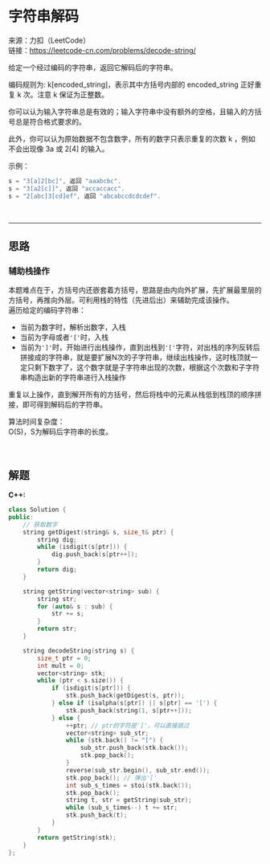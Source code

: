 # 字符串解码

来源：力扣（LeetCode）  
链接：<https://leetcode-cn.com/problems/decode-string/>

给定一个经过编码的字符串，返回它解码后的字符串。

编码规则为: k[encoded_string]，表示其中方括号内部的 encoded_string 正好重复 k 次。注意 k 保证为正整数。

你可以认为输入字符串总是有效的；输入字符串中没有额外的空格，且输入的方括号总是符合格式要求的。

此外，你可以认为原始数据不包含数字，所有的数字只表示重复的次数 k ，例如不会出现像 3a 或 2[4] 的输入。

示例：

``` c++
s = "3[a]2[bc]", 返回 "aaabcbc".
s = "3[a2[c]]", 返回 "accaccacc".
s = "2[abc]3[cd]ef", 返回 "abcabccdcdcdef".
```

</br>

---

## 思路

### 辅助栈操作

本题难点在于，方括号内还嵌套着方括号，思路是由内向外扩展，先扩展最里层的方括号，再推向外层。可利用栈的特性（先进后出）来辅助完成该操作。  
遍历给定的编码字符串：

* 当前为数字时，解析出数字，入栈
* 当前为字母或者`'['`时，入栈
* 当前为`']'`时，开始进行出栈操作，直到出栈到`'['`字符，对出栈的序列反转后拼接成的字符串，就是要扩展N次的子字符串，继续出栈操作，这时栈顶就一定只剩下数字了，这个数字就是子字符串出现的次数，根据这个次数和子字符串构造出新的字符串进行入栈操作

重复以上操作，直到解开所有的方括号，然后将栈中的元素从栈低到栈顶的顺序拼接，即可得到解码后的字符串。

算法时间复杂度：  
O(S)，S为解码后字符串的长度。

</br>

## 解题

**C++:**

``` c++
class Solution {
public:
    // 获取数字
    string getDigest(string& s, size_t& ptr) {
        string dig;
        while (isdigit(s[ptr])) {
            dig.push_back(s[ptr++]);
        }
        return dig;
    }

    string getString(vector<string> sub) {
        string str;
        for (auto& s : sub) {
            str += s;
        }
        return str;
    }

    string decodeString(string s) {
        size_t ptr = 0;
        int mult = 0;
        vector<string> stk;
        while (ptr < s.size()) {
            if (isdigit(s[ptr])) {
                stk.push_back(getDigest(s, ptr));
            } else if (isalpha(s[ptr]) || s[ptr] == '[') {
                stk.push_back(string(1, s[ptr++]));
            } else {
                ++ptr; // ptr的字符是']'，可以直接跳过
                vector<string> sub_str;
                while (stk.back() != "[") {
                    sub_str.push_back(stk.back());
                    stk.pop_back();
                }
                reverse(sub_str.begin(), sub_str.end());
                stk.pop_back(); // 弹出'['
                int sub_s_times = stoi(stk.back());
                stk.pop_back();
                string t, str = getString(sub_str);
                while (sub_s_times--) t += str;
                stk.push_back(t);
            }
        }
        return getString(stk);
    }
};
```
